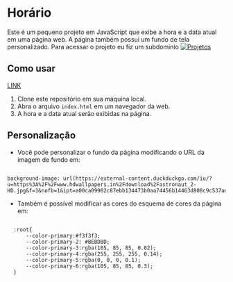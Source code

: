 # Horário
Este é um pequeno projeto em JavaScript que exibe a hora e a data atual em uma página web. A página também possui um fundo de tela personalizado.
Para acessar o projeto eu fiz um subdominio [![Projetos](https://img.shields.io/badge/Horario-red.svg)](https://lovely-selkie-2b8c07.netlify.app/)<br>

## Como usar
[LINK](https://clocktoumadev.netlify.app/) <br>
1. Clone este repositório em sua máquina local.
2. Abra o arquivo `index.html` em um navegador da web.
3. A hora e a data atual serão exibidas na página.

## Personalização

- Você pode personalizar o fundo da página modificando o URL da imagem de fundo em:

<pre><code class="css">
background-image: url(https://external-content.duckduckgo.com/iu/?u=https%3A%2F%2Fwww.hdwallpapers.in%2Fdownload%2Fastronaut_2-HD.jpg&f=1&nofb=1&ipt=a00ca09902c87ebb134473b0aa74456b14463d808c9c537ad9cfbb2f9eb2546c&ipo=images);
</code></pre>

- Também é possível modificar as cores do esquema de cores da página em:
<pre><code class="css">
  :root{
      --color-primary:#f3f3f3;
      --color-primary-2: #BEBDBD;
      --color-primary-3:rgba(105, 85, 85, 0.02);
      --color-primary-4:rgba(255, 255, 255, 0.14);
      --color-primary-5:rgba(0, 0, 0, 0.1);
      --color-primary-6:rgba(105, 85, 85, 0.3);
  }
</code></pre>



